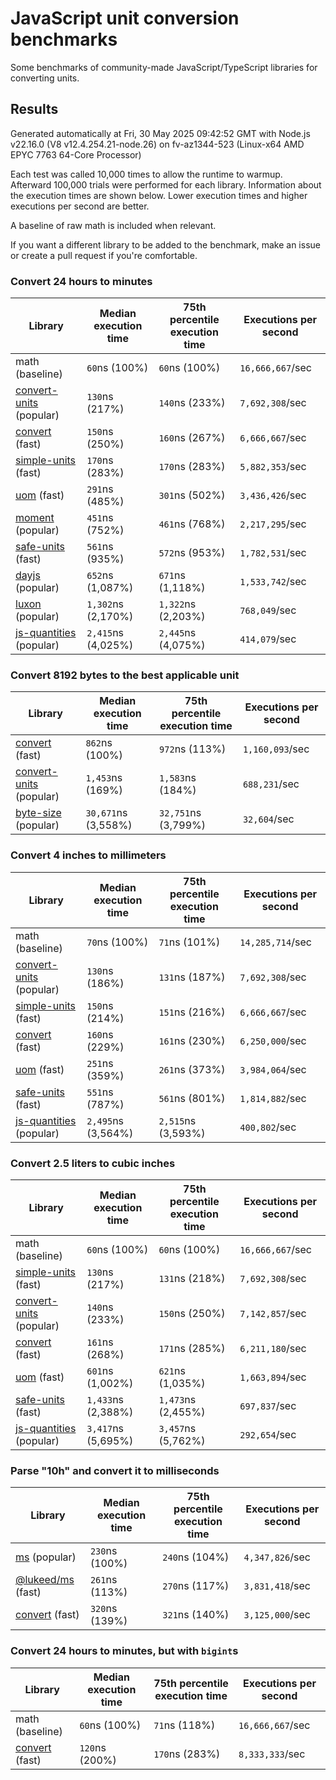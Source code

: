 # JavaScript unit conversion benchmarks

Some benchmarks of community-made JavaScript/TypeScript libraries for converting units.

## Results

<!-- beginblock(results) -->

Generated automatically at Fri, 30 May 2025 09:42:52 GMT with Node.js v22.16.0 (V8 v12.4.254.21-node.26) on fv-az1344-523 (Linux-x64 AMD EPYC 7763 64-Core Processor)

Each test was called 10,000 times to allow the runtime to warmup.
Afterward 100,000 trials were performed for each library.
Information about the execution times are shown below.
Lower execution times and higher executions per second are better.

A baseline of raw math is included when relevant.

If you want a different library to be added to the benchmark, make an issue or create a pull request if you're comfortable.

### Convert 24 hours to minutes

| Library                                                            | Median execution time | 75th percentile execution time | Executions per second |
| ------------------------------------------------------------------ | --------------------- | ------------------------------ | --------------------- |
| math (baseline)                                                    | `60`ns (100%)         | `60`ns (100%)                  | `16,666,667`/sec      |
| [convert-units](https://npmjs.com/package/convert-units) (popular) | `130`ns (217%)        | `140`ns (233%)                 | `7,692,308`/sec       |
| [convert](https://npmjs.com/package/convert) (fast)                | `150`ns (250%)        | `160`ns (267%)                 | `6,666,667`/sec       |
| [simple-units](https://npmjs.com/package/simple-units) (fast)      | `170`ns (283%)        | `170`ns (283%)                 | `5,882,353`/sec       |
| [uom](https://npmjs.com/package/uom) (fast)                        | `291`ns (485%)        | `301`ns (502%)                 | `3,436,426`/sec       |
| [moment](https://npmjs.com/package/moment) (popular)               | `451`ns (752%)        | `461`ns (768%)                 | `2,217,295`/sec       |
| [safe-units](https://npmjs.com/package/safe-units) (fast)          | `561`ns (935%)        | `572`ns (953%)                 | `1,782,531`/sec       |
| [dayjs](https://npmjs.com/package/dayjs) (popular)                 | `652`ns (1,087%)      | `671`ns (1,118%)               | `1,533,742`/sec       |
| [luxon](https://npmjs.com/package/luxon) (popular)                 | `1,302`ns (2,170%)    | `1,322`ns (2,203%)             | `768,049`/sec         |
| [js-quantities](https://npmjs.com/package/js-quantities) (popular) | `2,415`ns (4,025%)    | `2,445`ns (4,075%)             | `414,079`/sec         |

### Convert 8192 bytes to the best applicable unit

| Library                                                            | Median execution time | 75th percentile execution time | Executions per second |
| ------------------------------------------------------------------ | --------------------- | ------------------------------ | --------------------- |
| [convert](https://npmjs.com/package/convert) (fast)                | `862`ns (100%)        | `972`ns (113%)                 | `1,160,093`/sec       |
| [convert-units](https://npmjs.com/package/convert-units) (popular) | `1,453`ns (169%)      | `1,583`ns (184%)               | `688,231`/sec         |
| [byte-size](https://npmjs.com/package/byte-size) (popular)         | `30,671`ns (3,558%)   | `32,751`ns (3,799%)            | `32,604`/sec          |

### Convert 4 inches to millimeters

| Library                                                            | Median execution time | 75th percentile execution time | Executions per second |
| ------------------------------------------------------------------ | --------------------- | ------------------------------ | --------------------- |
| math (baseline)                                                    | `70`ns (100%)         | `71`ns (101%)                  | `14,285,714`/sec      |
| [convert-units](https://npmjs.com/package/convert-units) (popular) | `130`ns (186%)        | `131`ns (187%)                 | `7,692,308`/sec       |
| [simple-units](https://npmjs.com/package/simple-units) (fast)      | `150`ns (214%)        | `151`ns (216%)                 | `6,666,667`/sec       |
| [convert](https://npmjs.com/package/convert) (fast)                | `160`ns (229%)        | `161`ns (230%)                 | `6,250,000`/sec       |
| [uom](https://npmjs.com/package/uom) (fast)                        | `251`ns (359%)        | `261`ns (373%)                 | `3,984,064`/sec       |
| [safe-units](https://npmjs.com/package/safe-units) (fast)          | `551`ns (787%)        | `561`ns (801%)                 | `1,814,882`/sec       |
| [js-quantities](https://npmjs.com/package/js-quantities) (popular) | `2,495`ns (3,564%)    | `2,515`ns (3,593%)             | `400,802`/sec         |

### Convert 2.5 liters to cubic inches

| Library                                                            | Median execution time | 75th percentile execution time | Executions per second |
| ------------------------------------------------------------------ | --------------------- | ------------------------------ | --------------------- |
| math (baseline)                                                    | `60`ns (100%)         | `60`ns (100%)                  | `16,666,667`/sec      |
| [simple-units](https://npmjs.com/package/simple-units) (fast)      | `130`ns (217%)        | `131`ns (218%)                 | `7,692,308`/sec       |
| [convert-units](https://npmjs.com/package/convert-units) (popular) | `140`ns (233%)        | `150`ns (250%)                 | `7,142,857`/sec       |
| [convert](https://npmjs.com/package/convert) (fast)                | `161`ns (268%)        | `171`ns (285%)                 | `6,211,180`/sec       |
| [uom](https://npmjs.com/package/uom) (fast)                        | `601`ns (1,002%)      | `621`ns (1,035%)               | `1,663,894`/sec       |
| [safe-units](https://npmjs.com/package/safe-units) (fast)          | `1,433`ns (2,388%)    | `1,473`ns (2,455%)             | `697,837`/sec         |
| [js-quantities](https://npmjs.com/package/js-quantities) (popular) | `3,417`ns (5,695%)    | `3,457`ns (5,762%)             | `292,654`/sec         |

### Parse "10h" and convert it to milliseconds

| Library                                                   | Median execution time | 75th percentile execution time | Executions per second |
| --------------------------------------------------------- | --------------------- | ------------------------------ | --------------------- |
| [ms](https://npmjs.com/package/ms) (popular)              | `230`ns (100%)        | `240`ns (104%)                 | `4,347,826`/sec       |
| [@lukeed/ms](https://npmjs.com/package/@lukeed/ms) (fast) | `261`ns (113%)        | `270`ns (117%)                 | `3,831,418`/sec       |
| [convert](https://npmjs.com/package/convert) (fast)       | `320`ns (139%)        | `321`ns (140%)                 | `3,125,000`/sec       |

### Convert 24 hours to minutes, but with `bigint`s

| Library                                             | Median execution time | 75th percentile execution time | Executions per second |
| --------------------------------------------------- | --------------------- | ------------------------------ | --------------------- |
| math (baseline)                                     | `60`ns (100%)         | `71`ns (118%)                  | `16,666,667`/sec      |
| [convert](https://npmjs.com/package/convert) (fast) | `120`ns (200%)        | `170`ns (283%)                 | `8,333,333`/sec       |

<!-- endblock(results) -->
